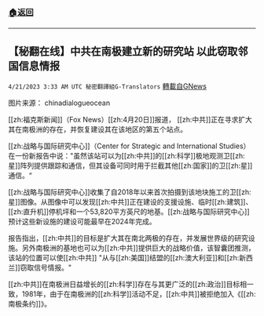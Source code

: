 ###  [:house:返回](README.md)
---


## 【秘翻在线】中共在南极建立新的研究站 以此窃取邻国信息情报
`4/21/2023 3:33 AM UTC 秘密翻譯組G-Translators` [轉載自GNews](https://gnews.org/articles/1243274)

         

图片来源：  chinadialogueocean

[[zh:福克斯新闻]]（Fox News）[[zh:4月20日]]报道， [[zh:中共]]正在寻求扩大其在南极洲的存在，并恢复建设其在该地区的第五个站点。

[[zh:战略与国际研究中心]]（Center for Strategic and International Studies）在一份新报告中说："虽然该站可以为[[zh:中共]]的[[zh:科学]]极地观测卫[[zh:星]]阵列提供跟踪和通信，但其设备可同时用于拦截其他[[zh:国家]]的卫[[zh:星]]通信。“

[[zh:战略与国际研究中心]]收集了自2018年以来首次拍摄到该地块施工的卫[[zh:星]]图像。从图像中可以发现[[zh:中共]]正在建设的支援设施、临时[[zh:建筑]]、[[zh:直升机]]停机坪和一个53,820平方英尺的地基。[[zh:战略与国际研究中心]]预计这些新设施的建设可能最早在2024年完成。

报告指出，[[zh:中共]]的目标是扩大其在南北两极的存在，并发展世界级的研究设施。另外南极洲的基地也可以为[[zh:中共]]提供巨大的战略价值，该智囊团推测，该站的位置可以使[[zh:中共]] "从与[[zh:美国]]结盟的[[zh:澳大利亚]]和[[zh:新西兰]]窃取信号情报。"

[[zh:中共]]在南极洲日益增长的[[zh:科学]]存在与其更广泛的[[zh:政治]]目标相一致，1981年，由于在南极洲的[[zh:科学]]活动不足，[[zh:中共]]被拒绝加入《[[zh:南极条约]]》。
